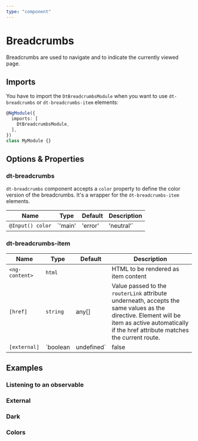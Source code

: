 ```yaml
---
type: "component"
---
```


# Breadcrumbs

<docs-source-example example="DefaultBreadcrumbsExampleComponent"></docs-source-example>

Breadcrumbs are used to navigate and to indicate the currently viewed page.

## Imports

You have to import the `DtBreadcrumbsModule` when you want to use `dt-breadcrumbs` or `dt-breadcrumbs-item` elements:

```typescript
@NgModule({
  imports: [
    DtBreadcrumbsModule,
  ],
})
class MyModule {}
```

## Options & Properties

### dt-breadcrumbs

`dt-breadcrumbs` component accepts a `color` property to define the color version of the breadcrumbs. It's a wrapper for the `dt-breadcrumbs-item` elements.

| Name | Type | Default | Description |
| --- | --- | --- | --- |
| `@Input() color` | `'main' | 'error' | 'neutral'` | `main` | Current variation of the theme color which is applied to the color of the breadcrumbs.|


### dt-breadcrumbs-item

| Name | Type | Default | Description |
| --- | --- | --- | --- |
| `<ng-content>` | `html` | | HTML to be rendered as item content |
| `[href]` | `string` | any[] | Value passed to the `routerLink` attribute underneath, accepts the same values as the directive. Element will be item as active automatically if the href attribute matches the current route. |
| `[external]` | `boolean | undefined` | false | If empty or truthy parameter given, the `href` attribute will not be interpreted as internal router link but rather as en external href |

## Examples

### Listening to an observable

<docs-source-example example="ObservableBreadcrumbsExampleComponent"></docs-source-example>

### External

<docs-source-example example="ExternalBreadcrumbsExampleComponent"></docs-source-example>

### Dark

<docs-source-example example="DarkBreadcrumbsExampleComponent" themedark="true"></docs-source-example>


### Colors

<docs-source-example example="ColorBreadcrumbsExampleComponent"></docs-source-example>